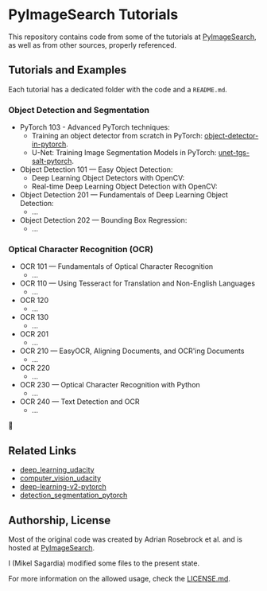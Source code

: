 # PyImageSearch Tutorials

This repository contains code from some of the tutorials at [PyImageSearch](https://pyimagesearch.com/), as well as from other sources, properly referenced.

## Tutorials and Examples

Each tutorial has a dedicated folder with the code and a `README.md`.

### Object Detection and Segmentation

- PyTorch 103 - Advanced PyTorch techniques:
    - Training an object detector from scratch in PyTorch: [object-detector-in-pytorch](object-detector-in-pytorch).
    - U-Net: Training Image Segmentation Models in PyTorch: [unet-tgs-salt-pytorch](unet-tgs-salt-pytorch).
- Object Detection 101 — Easy Object Detection:
    - Deep Learning Object Detectors with OpenCV: 
    - Real-time Deep Learning Object Detection with OpenCV: 
- Object Detection 201 — Fundamentals of Deep Learning Object Detection:
    - ...
- Object Detection 202 — Bounding Box Regression:
    - ...

### Optical Character Recognition (OCR)

- OCR 101 — Fundamentals of Optical Character Recognition
    - ...
- OCR 110 — Using Tesseract for Translation and Non-English Languages
    - ...
- OCR 120
    - ...
- OCR 130
    - ...
- OCR 201
    - ...
- OCR 210 — EasyOCR, Aligning Documents, and OCR'ing Documents
    - ...
- OCR 220
    - ...
- OCR 230 — Optical Character Recognition with Python
    - ...
- OCR 240 — Text Detection and OCR
    - ...


:construction:

## Related Links

- [deep_learning_udacity](https://github.com/mxagar/deep_learning_udacity)
- [computer_vision_udacity](https://github.com/mxagar/computer_vision_udacity)
- [deep-learning-v2-pytorch](https://github.com/mxagar/deep-learning-v2-pytorch)
- [detection_segmentation_pytorch](https://github.com/mxagar/detection_segmentation_pytorch)

## Authorship, License

Most of the original code was created by Adrian Rosebrock et al. and is hosted at [PyImageSearch](https://pyimagesearch.com/).

I (Mikel Sagardia) modified some files to the present state.

For more information on the allowed usage, check the [LICENSE.md](LICENSE.md).
